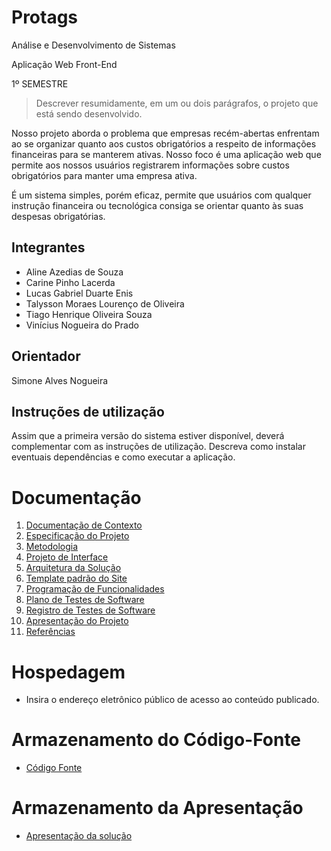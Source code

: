 # Protags

Análise e Desenvolvimento de Sistemas

Aplicação Web Front-End

1º SEMESTRE

>Descrever resumidamente, em um ou dois parágrafos, o projeto que está sendo desenvolvido.

Nosso projeto aborda o problema que empresas recém-abertas enfrentam ao se organizar quanto aos custos obrigatórios a respeito de informações financeiras para se manterem ativas. Nosso foco é uma aplicação web que permite aos nossos usuários registrarem informações sobre custos obrigatórios para manter uma empresa ativa.

É um sistema simples, porém eficaz, permite que usuários com qualquer instrução financeira ou tecnológica consiga se orientar quanto às suas despesas obrigatórias.



## Integrantes

* Aline Azedias de Souza
* Carine Pinho Lacerda
* Lucas Gabriel Duarte Enis
* Talysson Moraes Lourenço de Oliveira
* Tiago Henrique Oliveira Souza
* Vinícius Nogueira do Prado

## Orientador

Simone Alves Nogueira

## Instruções de utilização

Assim que a primeira versão do sistema estiver disponível, deverá complementar com as instruções de utilização. Descreva como instalar eventuais dependências e como executar a aplicação.

# Documentação

<ol>
<li><a href="docs/01-Documentação de Contexto.md"> Documentação de Contexto</a></li>
<li><a href="docs/02-Especificação do Projeto.md"> Especificação do Projeto</a></li>
<li><a href="docs/03-Metodologia.md"> Metodologia</a></li>
<li><a href="docs/04-Projeto de Interface.md"> Projeto de Interface</a></li>
<li><a href="docs/05-Arquitetura da Solução.md"> Arquitetura da Solução</a></li>
<li><a href="docs/06-Template padrão do Site.md"> Template padrão do Site</a></li>
<li><a href="docs/07-Programação de Funcionalidades.md"> Programação de Funcionalidades</a></li>
<li><a href="docs/08-Plano de Testes de Software.md"> Plano de Testes de Software</a></li>
<li><a href="docs/09-Registro de Testes de Software.md"> Registro de Testes de Software</a></li>
<li><a href="docs/10-Apresentação do Projeto.md"> Apresentação do Projeto</a></li>
<li><a href="docs/11-Referências.md"> Referências</a></li>
</ol>

# Hospedagem

* Insira o endereço eletrônico público de acesso ao conteúdo publicado. 

# Armazenamento do Código-Fonte

* <a href="src/README.md">Código Fonte</a>

# Armazenamento da Apresentação

* <a href="presentation/README.md">Apresentação da solução</a>
